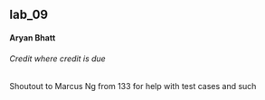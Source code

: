## lab_09
#### Aryan Bhatt

###### Credit where credit is due
Shoutout to Marcus Ng from 133 for help with test cases and such
